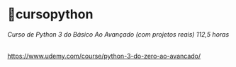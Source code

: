 # 📔cursopython 

###### Curso de Python 3 do Básico Ao Avançado (com projetos reais) 112,5 horas
https://www.udemy.com/course/python-3-do-zero-ao-avancado/
